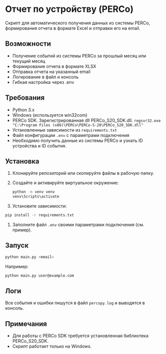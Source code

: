# Отчет по устройству (PERCo)

Скрипт для автоматического получения данных из системы PERCo, формирования отчета в формате Excel и отправки его на email.

## Возможности

- Получение событий из системы PERCo за прошлый месяц или текущий месяц
- Формирование отчета в формате XLSX
- Отправка отчета на указанный email
- Логирование в файл и консоль
- Гибкая настройка через .env

## Требования

- Python 3.x
- Windows (используется win32com)
- PERCo SDK. Зарегистрированная dll PERCo_S20_SDK.dll. `regsvr32.exe "C:\Program Files (x86)\PERCo\PERCo-S-20\PERCo_S20_SDK.dll"`
- Установленные зависимости из `requirements.txt`
- Файл конфигурации `.env` с параметрами подключения
- Необходимо получить данные из системы PERCo и узнать ID устройства и ID события.

## Установка

1. Клонируйте репозиторий или скопируйте файлы в рабочую папку.
2. Создайте и активируйте виртуальное окружение:

   ```sh
   python -m venv venv
   venv\Scripts\activate
   ```

3. Установите зависимости:

```sh
pip install -r requirements.txt
```

1. Заполните файл `.env` своими параметрами подключения (см. пример).

## Запуск

```sh
python main.py <email>
```

Например:

```sh
python main.py user@example.com
```

## Логи

Все события и ошибки пишутся в файл `percopy.log` и выводятся в консоль.

## Примечания

- Для работы с PERCo SDK требуется установленная библиотека PERCo_S20_SDK.
- Скрипт работает только на Windows.
